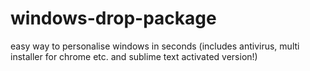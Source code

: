 # windows-drop-package
easy way to personalise windows in seconds (includes antivirus, multi installer for chrome etc. and sublime text activated version!)
